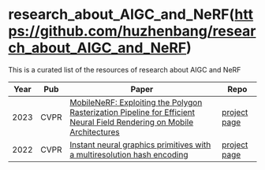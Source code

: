 # research_about_AIGC_and_NeRF(https://github.com/huzhenbang/research_about_AIGC_and_NeRF)

This is a curated list of the resources of research about AIGC and NeRF 

| Year | Pub | Paper | Repo |
| -------- | -------- | -------- | -------- | 
|2023|CVPR|[MobileNeRF: Exploiting the Polygon Rasterization Pipeline for Efficient Neural Field Rendering on Mobile Architectures](https://arxiv.org/abs/2208.00277)| [project page](http://mobile-nerf.github.io/)|
|2022|CVPR|[Instant neural graphics primitives with a multiresolution hash encoding](https://arxiv.org/abs/2201.05989)|[project page](https://nvlabs.github.io/instant-ngp/)
